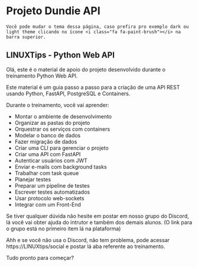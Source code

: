 # Projeto Dundie API

```admonish tip
Você pode mudar o tema dessa página, caso prefira pro exemplo dark ou light theme clicando no ícone <i class="fa fa-paint-brush"></i> na barra superior.
```

## LINUXTips - Python Web API

Olá, este é o material de apoio do projeto desenvolvido durante o
treinamento Python Web API.

Este material é um guia passo a passo para a criação de uma API REST
usando Python, FastAPI, PostgreSQL e Containers.

Durante o treinamento, você vai aprender:

- Montar o ambiente de desenvolvimento
- Organizar as pastas do projeto
- Orquestrar os serviços com containers
- Modelar o banco de dados
- Fazer migração de dados
- Criar uma CLI para gerenciar o projeto
- Criar uma API com FastAPI
- Autenticar usuários com JWT
- Enviar e-mails com background tasks
- Trabalhar com task queue
- Planejar testes
- Preparar um pipeline de testes
- Escrever testes automatizados
- Usar protocolo web-sockets
- Integrar com um Front-End

Se tiver qualquer dúvida não hesite em postar em nosso grupo do
Discord, lá você vai obter ajuda do intrutor e também dos demais alunos.
(O link para o grupo está no primeiro item lá na plataforma)

Ahh e se você não usa o Discord, não tem problema, pode acessar https://LINUXtips/social e postar lá aba referente ao treinamento.

Tudo pronto para começar?



